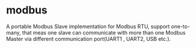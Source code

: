 # modbus
A portable Modbus Slave implementation for Modbus RTU,  support  one-to-many,  that meas one slave can  communicate with more than one Modbus Master via different  communication port(UART1 , UART2, USB etc.).
